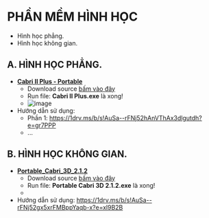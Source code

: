 # PHẦN MỀM HÌNH HỌC #
- Hình học phẳng.
- Hình học không gian.

## A. HÌNH HỌC PHẲNG.
- **[Cabri II Plus - Portable](https://1drv.ms/f/s!AuSa--rFNj52gj-AzDCYrg3K2gH6?e=o1PB2L)**
  - Download source [bấm vào đây](https://1drv.ms/f/s!AuSa--rFNj52gj-AzDCYrg3K2gH6?e=o1PB2L)
  - Run file: **Cabri II Plus.exe** là xong!
  - ![image](https://github.com/BsNgChiThanh/Cabri-PhanMemHinhHoc/assets/82578024/4f75f71c-c45f-4902-a14f-ac74535d2030)
- Hướng dẫn sử dụng:
  - Phần 1: https://1drv.ms/b/s!AuSa--rFNj52hAnVThAx3dlgutdh?e=gr7PPP
  - ...

## B. HÌNH HỌC KHÔNG GIAN.
- **[Portable_Cabri_3D_2.1.2](https://1drv.ms/f/s!AuSa--rFNj52gxxnZnsT_nWWfpIK?e=dNKLdN)**
  - Download source [bấm vào đây](https://1drv.ms/f/s!AuSa--rFNj52gxxnZnsT_nWWfpIK?e=dNKLdN)
  - Run file: **Portable Cabri 3D 2.1.2.exe** là xong!
  - 
- Hướng dẫn sử dụng: https://1drv.ms/b/s!AuSa--rFNj52gx5xrFMBppYaqb-x?e=xl9B2B
